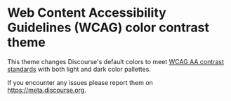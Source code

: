 # Web Content Accessibility Guidelines (WCAG) color contrast theme

This theme changes Discourse's default colors to meet [WCAG AA contrast standards](https://www.w3.org/TR/WCAG21/#contrast-minimum) with both light and dark color pallettes. 

If you encounter any issues please report them on https://meta.discourse.org. 
